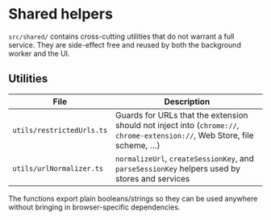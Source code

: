 # Shared helpers

`src/shared/` contains cross-cutting utilities that do not warrant a full
service.  They are side-effect free and reused by both the background worker and
the UI.

## Utilities

| File | Description |
| ---- | ----------- |
| `utils/restrictedUrls.ts` | Guards for URLs that the extension should not inject into (`chrome://`, `chrome-extension://`, Web Store, file scheme, …) |
| `utils/urlNormalizer.ts` | `normalizeUrl`, `createSessionKey`, and `parseSessionKey` helpers used by stores and services |

The functions export plain booleans/strings so they can be used anywhere without
bringing in browser-specific dependencies.
